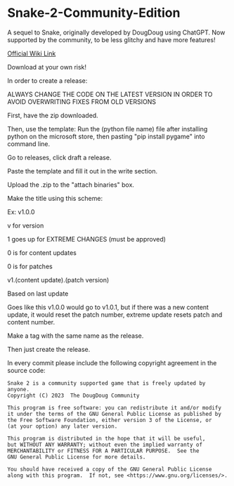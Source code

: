# Snake-2-Community-Edition
A sequel to Snake, originally developed by DougDoug using ChatGPT. Now supported by the community, to be less glitchy and have more features!

[Official Wiki Link](https://snake-2.fandom.com/wiki/Snake_2_Wiki)

Download at your own risk!

In order to create a release:

ALWAYS CHANGE THE CODE ON THE LATEST VERSION IN ORDER TO AVOID OVERWRITING FIXES FROM OLD VERSIONS

First, have the zip downloaded.

Then, use the template: Run the (python file name) file after installing python on the microsoft store, then pasting "pip install pygame" into command line.

Go to releases, click draft a release.

Paste the template and fill it out in the write section.

Upload the .zip to the "attach binaries" box.

Make the title using this scheme:

Ex: v1.0.0

v for version

1 goes up for EXTREME CHANGES (must be approved)

0 is for content updates

0 is for patches

v1.(content update).(patch version)

Based on last update

Goes like this v1.0.0 would go to v1.0.1, but if there was a new content update, it would reset the patch number, extreme update resets patch and content number.

Make a tag with the same name as the release.

Then just create the release.

In every commit please include the following copyright agreement in the source code:

    Snake 2 is a community supported game that is freely updated by anyone.
    Copyright (C) 2023  The DougDoug Community

    This program is free software: you can redistribute it and/or modify
    it under the terms of the GNU General Public License as published by
    the Free Software Foundation, either version 3 of the License, or
    (at your option) any later version.

    This program is distributed in the hope that it will be useful,
    but WITHOUT ANY WARRANTY; without even the implied warranty of
    MERCHANTABILITY or FITNESS FOR A PARTICULAR PURPOSE.  See the
    GNU General Public License for more details.

    You should have received a copy of the GNU General Public License
    along with this program.  If not, see <https://www.gnu.org/licenses/>.
